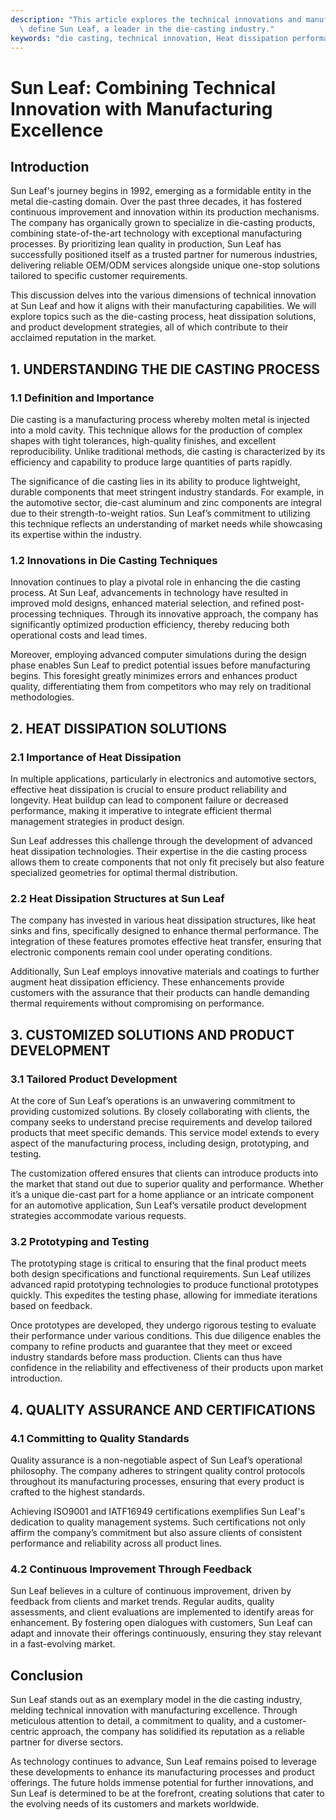 ```yaml
---
description: "This article explores the technical innovations and manufacturing excellence that\
  \ define Sun Leaf, a leader in the die-casting industry."
keywords: "die casting, technical innovation, Heat dissipation performance, Die casting process"
---
```

# Sun Leaf: Combining Technical Innovation with Manufacturing Excellence

## Introduction 

Sun Leaf's journey begins in 1992, emerging as a formidable entity in the metal die-casting domain. Over the past three decades, it has fostered continuous improvement and innovation within its production mechanisms. The company has organically grown to specialize in die-casting products, combining state-of-the-art technology with exceptional manufacturing processes. By prioritizing lean quality in production, Sun Leaf has successfully positioned itself as a trusted partner for numerous industries, delivering reliable OEM/ODM services alongside unique one-stop solutions tailored to specific customer requirements.

This discussion delves into the various dimensions of technical innovation at Sun Leaf and how it aligns with their manufacturing capabilities. We will explore topics such as the die-casting process, heat dissipation solutions, and product development strategies, all of which contribute to their acclaimed reputation in the market.

## 1. UNDERSTANDING THE DIE CASTING PROCESS

### 1.1 Definition and Importance

Die casting is a manufacturing process whereby molten metal is injected into a mold cavity. This technique allows for the production of complex shapes with tight tolerances, high-quality finishes, and excellent reproducibility. Unlike traditional methods, die casting is characterized by its efficiency and capability to produce large quantities of parts rapidly. 

The significance of die casting lies in its ability to produce lightweight, durable components that meet stringent industry standards. For example, in the automotive sector, die-cast aluminum and zinc components are integral due to their strength-to-weight ratios. Sun Leaf’s commitment to utilizing this technique reflects an understanding of market needs while showcasing its expertise within the industry.

### 1.2 Innovations in Die Casting Techniques

Innovation continues to play a pivotal role in enhancing the die casting process. At Sun Leaf, advancements in technology have resulted in improved mold designs, enhanced material selection, and refined post-processing techniques. Through its innovative approach, the company has significantly optimized production efficiency, thereby reducing both operational costs and lead times. 

Moreover, employing advanced computer simulations during the design phase enables Sun Leaf to predict potential issues before manufacturing begins. This foresight greatly minimizes errors and enhances product quality, differentiating them from competitors who may rely on traditional methodologies.

## 2. HEAT DISSIPATION SOLUTIONS

### 2.1 Importance of Heat Dissipation 

In multiple applications, particularly in electronics and automotive sectors, effective heat dissipation is crucial to ensure product reliability and longevity. Heat buildup can lead to component failure or decreased performance, making it imperative to integrate efficient thermal management strategies in product design. 

Sun Leaf addresses this challenge through the development of advanced heat dissipation technologies. Their expertise in the die casting process allows them to create components that not only fit precisely but also feature specialized geometries for optimal thermal distribution.

### 2.2 Heat Dissipation Structures at Sun Leaf

The company has invested in various heat dissipation structures, like heat sinks and fins, specifically designed to enhance thermal performance. The integration of these features promotes effective heat transfer, ensuring that electronic components remain cool under operating conditions. 

Additionally, Sun Leaf employs innovative materials and coatings to further augment heat dissipation efficiency. These enhancements provide customers with the assurance that their products can handle demanding thermal requirements without compromising on performance.

## 3. CUSTOMIZED SOLUTIONS AND PRODUCT DEVELOPMENT

### 3.1 Tailored Product Development

At the core of Sun Leaf’s operations is an unwavering commitment to providing customized solutions. By closely collaborating with clients, the company seeks to understand precise requirements and develop tailored products that meet specific demands. This service model extends to every aspect of the manufacturing process, including design, prototyping, and testing. 

The customization offered ensures that clients can introduce products into the market that stand out due to superior quality and performance. Whether it’s a unique die-cast part for a home appliance or an intricate component for an automotive application, Sun Leaf’s versatile product development strategies accommodate various requests.

### 3.2 Prototyping and Testing

The prototyping stage is critical to ensuring that the final product meets both design specifications and functional requirements. Sun Leaf utilizes advanced rapid prototyping technologies to produce functional prototypes quickly. This expedites the testing phase, allowing for immediate iterations based on feedback.

Once prototypes are developed, they undergo rigorous testing to evaluate their performance under various conditions. This due diligence enables the company to refine products and guarantee that they meet or exceed industry standards before mass production. Clients can thus have confidence in the reliability and effectiveness of their products upon market introduction.

## 4. QUALITY ASSURANCE AND CERTIFICATIONS

### 4.1 Committing to Quality Standards

Quality assurance is a non-negotiable aspect of Sun Leaf’s operational philosophy. The company adheres to stringent quality control protocols throughout its manufacturing processes, ensuring that every product is crafted to the highest standards. 

Achieving ISO9001 and IATF16949 certifications exemplifies Sun Leaf's dedication to quality management systems. Such certifications not only affirm the company’s commitment but also assure clients of consistent performance and reliability across all product lines.

### 4.2 Continuous Improvement Through Feedback

Sun Leaf believes in a culture of continuous improvement, driven by feedback from clients and market trends. Regular audits, quality assessments, and client evaluations are implemented to identify areas for enhancement. By fostering open dialogues with customers, Sun Leaf can adapt and innovate their offerings continuously, ensuring they stay relevant in a fast-evolving market.

## Conclusion

Sun Leaf stands out as an exemplary model in the die casting industry, melding technical innovation with manufacturing excellence. Through meticulous attention to detail, a commitment to quality, and a customer-centric approach, the company has solidified its reputation as a reliable partner for diverse sectors. 

As technology continues to advance, Sun Leaf remains poised to leverage these developments to enhance its manufacturing processes and product offerings. The future holds immense potential for further innovations, and Sun Leaf is determined to be at the forefront, creating solutions that cater to the evolving needs of its customers and markets worldwide.
